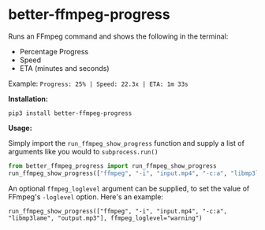 # better-ffmpeg-progress
Runs an FFmpeg command and shows the following in the terminal:
- Percentage Progress
- Speed
- ETA (minutes and seconds)

Example: `Progress: 25% | Speed: 22.3x | ETA: 1m 33s`

**Installation:**

`pip3 install better-ffmpeg-progress`

**Usage:**

Simply import the `run_ffmpeg_show_progress` function and supply a list of arguments like you would to `subprocess.run()`
```py
from better_ffmpeg_progress import run_ffmpeg_show_progress
run_ffmpeg_show_progress(["ffmpeg", "-i", "input.mp4", "-c:a", "libmp3lame", "output.mp3"])
```
An optional `ffmpeg_loglevel` argument can be supplied, to set the value of FFmpeg's `-loglevel` option. Here's an example:

```
run_ffmpeg_show_progress(["ffmpeg", "-i", "input.mp4", "-c:a", "libmp3lame", "output.mp3"], ffmpeg_loglevel="warning")
```
